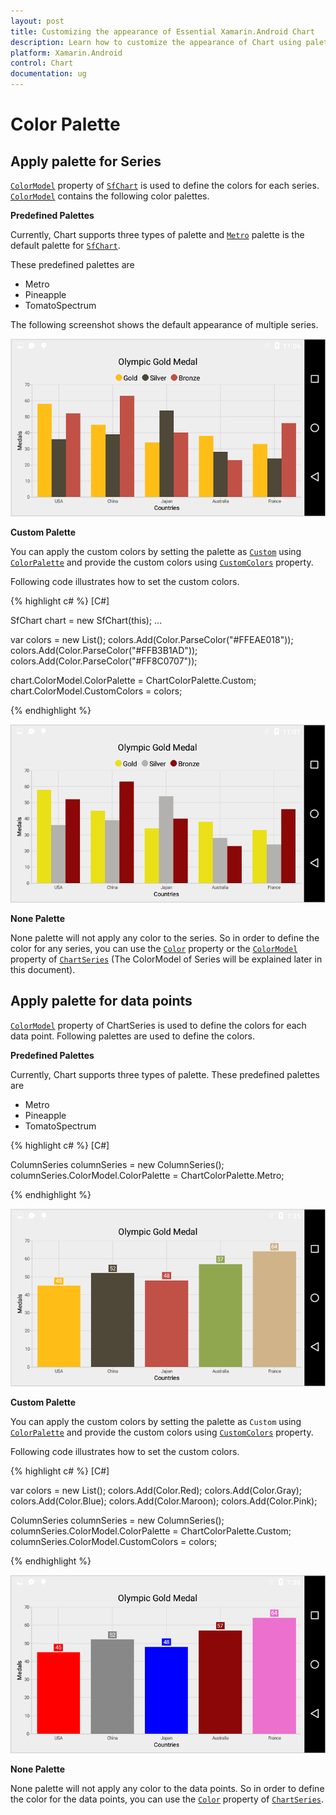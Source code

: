 ```yaml
---
layout: post
title: Customizing the appearance of Essential Xamarin.Android Chart
description: Learn how to customize the appearance of Chart using palettes.
platform: Xamarin.Android
control: Chart
documentation: ug
---
```


# Color Palette

## Apply palette for Series

[`ColorModel`](https://help.syncfusion.com/cr/cref_files/xamarin-android/sfchart/Syncfusion.SfChart.Android~Com.Syncfusion.Charts.ChartBase~ColorModel.html) property of [`SfChart`](http://help.syncfusion.com/cr/cref_files/xamarin-android/sfchart/Syncfusion.SfChart.Android~Com.Syncfusion.Charts.SfChart.html) is used to define the colors for each series. [`ColorModel`](https://help.syncfusion.com/cr/cref_files/xamarin-android/sfchart/Syncfusion.SfChart.Android~Com.Syncfusion.Charts.ChartBase~ColorModel.html) contains the following color palettes.

**Predefined Palettes**

Currently, Chart supports three types of palette and [`Metro`](https://help.syncfusion.com/cr/cref_files/xamarin-android/sfchart/Syncfusion.SfChart.Android~Com.Syncfusion.Charts.ChartColorPalette.html) palette is the default palette for [`SfChart`](https://help.syncfusion.com/cr/cref_files/xamarin-android/sfchart/Syncfusion.SfChart.Android~Com.Syncfusion.Charts.SfChart.html).

These predefined palettes are

* Metro
* Pineapple
* TomatoSpectrum

 The following screenshot shows the default appearance of multiple series.

![](appearance_images/appearance_img1.png)

**Custom Palette**

You can apply the custom colors by setting the palette as [`Custom`](https://help.syncfusion.com/cr/cref_files/xamarin-android/sfchart/Syncfusion.SfChart.Android~Com.Syncfusion.Charts.ChartColorPalette.html) using [`ColorPalette`](https://help.syncfusion.com/cr/cref_files/xamarin-android/sfchart/Syncfusion.SfChart.Android~Com.Syncfusion.Charts.ChartColorModel~ColorPalette.html) and provide the custom colors using [`CustomColors`](https://help.syncfusion.com/cr/cref_files/xamarin-android/sfchart/Syncfusion.SfChart.Android~Com.Syncfusion.Charts.ChartColorModel~CustomColors.html) property.

Following code illustrates how to set the custom colors.

{% highlight c# %} 
[C#]

SfChart chart = new SfChart(this);
...

var colors = new List<Color>();
colors.Add(Color.ParseColor("#FFEAE018"));
colors.Add(Color.ParseColor("#FFB3B1AD"));
colors.Add(Color.ParseColor("#FF8C0707"));

chart.ColorModel.ColorPalette = ChartColorPalette.Custom;
chart.ColorModel.CustomColors = colors;

{% endhighlight %}

![](appearance_images/appearance_img2.png)

**None Palette**

None palette will not apply any color to the series. So in order to define the color for any series, you can use the [`Color`](http://help.syncfusion.com/cr/cref_files/xamarin-android/sfchart/Syncfusion.SfChart.Android~Com.Syncfusion.Charts.ChartSeries~Color.html) property or the [`ColorModel`](http://help.syncfusion.com/cr/cref_files/xamarin-android/sfchart/Syncfusion.SfChart.Android~Com.Syncfusion.Charts.ChartSeries~ColorModel.html) property of [`ChartSeries`](https://help.syncfusion.com/cr/cref_files/xamarin-android/sfchart/Syncfusion.SfChart.Android~Com.Syncfusion.Charts.ChartSeries.html) (The ColorModel of Series will be explained later in this document).

## Apply palette for data points

[`ColorModel`](http://help.syncfusion.com/cr/cref_files/xamarin-android/sfchart/Syncfusion.SfChart.Android~Com.Syncfusion.Charts.ChartSeries~ColorModel.html) property of ChartSeries is used to define the colors for each data point. Following palettes are used to define the colors.

**Predefined Palettes**

Currently, Chart supports three types of palette. These predefined palettes are

* Metro
* Pineapple
* TomatoSpectrum

{% highlight c# %} 
[C#]

ColumnSeries columnSeries = new ColumnSeries();
columnSeries.ColorModel.ColorPalette = ChartColorPalette.Metro;

{% endhighlight %}

![](appearance_images/appearance_img3.png)

**Custom Palette**

You can apply the custom colors by setting the palette as `Custom` using [`ColorPalette`](https://help.syncfusion.com/cr/cref_files/xamarin-android/sfchart/Syncfusion.SfChart.Android~Com.Syncfusion.Charts.ChartColorModel~ColorPalette.html) and provide the custom colors using [`CustomColors`](https://help.syncfusion.com/cr/cref_files/xamarin-android/sfchart/Syncfusion.SfChart.Android~Com.Syncfusion.Charts.ChartColorModel~CustomColors.html) property.

Following code illustrates how to set the custom colors.

{% highlight c# %} 
[C#]

var colors = new List<Color>();
colors.Add(Color.Red);
colors.Add(Color.Gray);
colors.Add(Color.Blue);
colors.Add(Color.Maroon);
colors.Add(Color.Pink);

ColumnSeries columnSeries = new ColumnSeries();
columnSeries.ColorModel.ColorPalette = ChartColorPalette.Custom;
columnSeries.ColorModel.CustomColors = colors;

{% endhighlight %}

![](appearance_images/appearance_img4.png)

**None Palette**

None palette will not apply any color to the data points. So in order to define the color for the data points, you can use the [`Color`](http://help.syncfusion.com/cr/cref_files/xamarin-android/sfchart/Syncfusion.SfChart.Android~Com.Syncfusion.Charts.ChartSeries~Color.html) property of [`ChartSeries`](https://help.syncfusion.com/cr/cref_files/xamarin-android/sfchart/Syncfusion.SfChart.Android~Com.Syncfusion.Charts.ChartSeries.html).